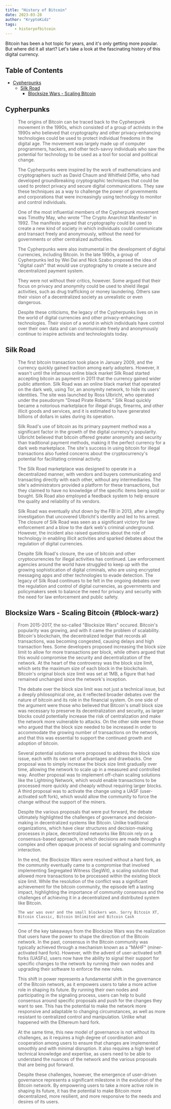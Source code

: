 ```yaml
---
title: "History of Bitcoin"
date: 2023-03-28
author: "KryptoKidz"
tags:
    - historyofbitcoin
---
```


Bitcoin has been a hot topic for years, and it's only getting more popular. But where did it all start? Let's take a look at the fascinating history of this digital currency.

<!-- markdown-toc start- Don't edit this section. Run M-x markdown-toc/generate-toc again -->

## Table of Contents

* [Cypherpunks](#cypherpunks)
  * [Silk Road](#silk-road)
    * [Blocksize Wars - Scaling Bitcoin](#block-warz)

<!-- markdown-toc end -->    

## Cypherpunks
>
> The origins of Bitcoin can be traced back to the Cypherpunk movement in the 1990s, which consisted of a group of activists in the 1990s who believed that cryptography and other privacy-enhancing technologies could be used to protect individual freedoms in the digital age. The movement was largely made up of computer programmers, hackers, and other tech-savvy individuals who saw the potential for technology to be used as a tool for social and political change.
>
> The Cypherpunks were inspired by the work of mathematicians and cryptographers such as David Chaum and Whitfield Diffie, who had developed groundbreaking cryptographic techniques that could be used to protect privacy and secure digital communications. They saw these techniques as a way to challenge the power of governments and corporations that were increasingly using technology to monitor and control individuals.
>
> One of the most influential members of the Cypherpunk movement was Timothy May, who wrote "The Crypto Anarchist Manifesto" in 1992. The manifesto argued that cryptography could be used to create a new kind of society in which individuals could communicate and transact freely and anonymously, without the need for governments or other centralized authorities.
>
> The Cypherpunks were also instrumental in the development of digital currencies, including Bitcoin. In the late 1990s, a group of Cypherpunks led by Wei Dai and Nick Szabo proposed the idea of "digital cash" that would use cryptography to create a secure and decentralized payment system.
>
> They were not without their critics, however. Some argued that their focus on privacy and anonymity could be used to shield illegal activities, such as drug trafficking or money laundering. Others saw their vision of a decentralized society as unrealistic or even dangerous.
>
> Despite these criticisms, the legacy of the Cypherpunks lives on in the world of digital currencies and other privacy-enhancing technologies. Their vision of a world in which individuals have control over their own data and can communicate freely and anonymously continue to inspire activists and technologists today.

## Silk Road

> The first bitcoin transaction took place in January 2009, and the currency quickly gained traction among early adopters. However, it wasn't until the infamous online black market Silk Road started accepting bitcoin as payment in 2011 that the currency gained wider public attention.
Silk Road was an online black market that operated on the dark web, using Tor, an anonymity network, to hide its users' identities. The site was launched by Ross Ulbricht, who operated under the pseudonym "Dread Pirate Roberts." Silk Road quickly became a notorious marketplace for illegal drugs, firearms, and other illicit goods and services, and it is estimated to have generated billions of dollars in sales during its operation.
>
> Silk Road's use of bitcoin as its primary payment method was a significant factor in the growth of the digital currency's popularity. Ulbricht believed that bitcoin offered greater anonymity and security than traditional payment methods, making it the perfect currency for a dark web marketplace. The site's success in using bitcoin for illegal transactions also fueled concerns about the cryptocurrency's potential for facilitating criminal activity.
>
> The Silk Road marketplace was designed to operate in a decentralized manner, with vendors and buyers communicating and transacting directly with each other, without any intermediaries. The site's administrators provided a platform for these transactions, but they claimed to have no knowledge of the specific items being sold or bought. Silk Road also employed a feedback system to help ensure the quality and reliability of its vendors.
>
> Silk Road was eventually shut down by the FBI in 2013, after a lengthy investigation that uncovered Ulbricht's identity and led to his arrest. The closure of Silk Road was seen as a significant victory for law enforcement and a blow to the dark web's criminal underground. However, the incident also raised questions about the role of technology in enabling illicit activities and sparked debates about the regulation of digital currencies.
>
> Despite Silk Road's closure, the use of bitcoin and other cryptocurrencies for illegal activities has continued. Law enforcement agencies around the world have struggled to keep up with the growing sophistication of digital criminals, who are using encrypted messaging apps and other technologies to evade detection. The legacy of Silk Road continues to be felt in the ongoing debates over the regulation and control of digital currencies, as governments and policymakers seek to balance the need for privacy and security with the need for law enforcement and public safety.

## Blocksize Wars - Scaling Bitcoin {#block-warz}

> From 2015-2017, the so-called "Blocksize Wars" occured. Bitcoin's popularity was growing, and with it came the problem of scalability. Bitcoin's blockchain, the decentralized ledger that records all transactions, was becoming congested, causing delays and high transaction fees. Some developers proposed increasing the block size limit to allow for more transactions per block, while others argued that this would compromise the security and decentralization of the network. At the heart of the controversy was the block size limit, which sets the maximum size of each block in the blockchain. Bitcoin's original block size limit was set at 1MB, a figure that had remained unchanged since the network's inception.
>
> The debate over the block size limit was not just a technical issue, but a deeply philosophical one, as it reflected broader debates over the nature of bitcoin and its role in the financial system. On one side of the argument were those who believed that Bitcoin's small block size was necessary to preserve its decentralization and security, as larger blocks could potentially increase the risk of centralization and make the network more vulnerable to attacks. On the other side were those who argued that the block size needed to be increased in order to accommodate the growing number of transactions on the network, and that this was essential to support the continued growth and adoption of bitcoin.
>
> Several potential solutions were proposed to address the block size issue, each with its own set of advantages and drawbacks. One proposal was to simply increase the block size limit gradually over time, allowing the network to scale up in a measured and controlled way. Another proposal was to implement off-chain scaling solutions like the Lightning Network, which would enable transactions to be processed more quickly and cheaply without requiring larger blocks. A third proposal was to activate the change using a UASF (user-activated soft fork), which would allow the community to force the change without the support of the miners.
>
> Despite the various proposals that were put forward, the debate ultimately highlighted the challenges of governance and decision-making in decentralized systems like Bitcoin. Unlike traditional organizations, which have clear structures and decision-making processes in place, decentralized networks like Bitcoin rely on a consensus-based approach, in which decisions are made through a complex and often opaque process of social signaling and community interaction.
>
> In the end, the Blocksize Wars were resolved without a hard fork, as the community eventually came to a compromise that involved implementing Segregated Witness (SegWit), a scaling solution that allowed more transactions to be processed within the existing block size limit. While the resolution of the conflict was a significant achievement for the bitcoin community, the episode left a lasting impact, highlighting the importance of community consensus and the challenges of achieving it in a decentralized and distributed system like Bitcoin.
>
> `The war was over and the small blockers won. Sorry Bitcoin XT, Bitcoin Classic, Bitcoin Unlimited and Bitcoin Cash`
>
> -------
>
> One of the key takeaways from the Blocksize Wars was the realization that users have the power to shape the direction of the Bitcoin network. In the past, consensus in the Bitcoin community was typically achieved through a mechanism known as a "MAHF" (miner-activated hard fork).  However, with the advent of user-activated soft forks (UASFs), users now have the ability to signal their support for specific changes to the network by running their own nodes and upgrading their software to enforce the new rules.
>
>This shift in power represents a fundamental shift in the governance of the Bitcoin network, as it empowers users to take a more active role in shaping its future. By running their own nodes and participating in the signaling process, users can help to build consensus around specific proposals and push for the changes they want to see. This has the potential to make the network more responsive and adaptable to changing circumstances, as well as more resistant to centralized control and manipulation. Unlike what happened with the Ethereum hard fork.
>
> At the same time, this new model of governance is not without its challenges, as it requires a high degree of coordination and cooperation among users to ensure that changes are implemented smoothly and with minimal disruption. It also requires a high level of technical knowledge and expertise, as users need to be able to understand the nuances of the network and the various proposals that are being put forward.
>
> Despite these challenges, however, the emergence of user-driven governance represents a significant milestone in the evolution of the Bitcoin network. By empowering users to take a more active role in shaping its future, it has the potential to make Bitcoin more decentralized, more resilient, and more responsive to the needs and desires of its users.